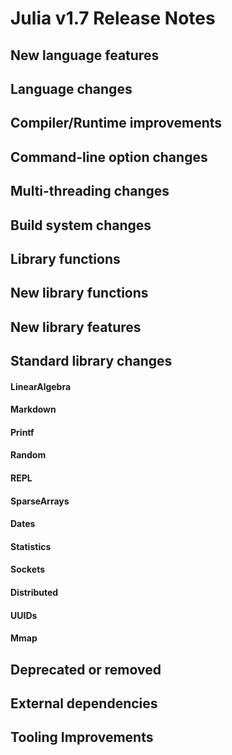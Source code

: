 Julia v1.7 Release Notes
========================

New language features
---------------------


Language changes
----------------


Compiler/Runtime improvements
-----------------------------


Command-line option changes
---------------------------


Multi-threading changes
-----------------------


Build system changes
--------------------


Library functions
-----------------


New library functions
---------------------


New library features
--------------------


Standard library changes
------------------------

#### LinearAlgebra

#### Markdown

#### Printf

#### Random

#### REPL

#### SparseArrays

#### Dates

#### Statistics

#### Sockets

#### Distributed

#### UUIDs

#### Mmap


Deprecated or removed
---------------------


External dependencies
---------------------


Tooling Improvements
---------------------


<!--- generated by NEWS-update.jl: -->
